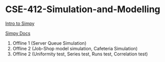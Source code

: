 # CSE-412-Simulation-and-Modelling

[Intro to Simpy](https://www.youtube.com/watch?v=0osGrraoCX0&list=PL2Wg3oyN-jmMD39JFqejZAzi06BWo_uJa&index=1)

[Simpy Docs](https://simpy.readthedocs.io/en/latest/contents.html?fbclid=IwAR3lbnTcqG8-UsmUphrmqTAnbmN1Kcv-xG1qtoZU5uKa8YYRJrnBshjW-6E)

1. Offline 1 (Server Queue Simulation)
2. Offline 2 (Job-Shop model simulation, Cafeteria Simulation)
3. Offline 2 (Uniformity test, Series test, Runs test, Correlation test)
